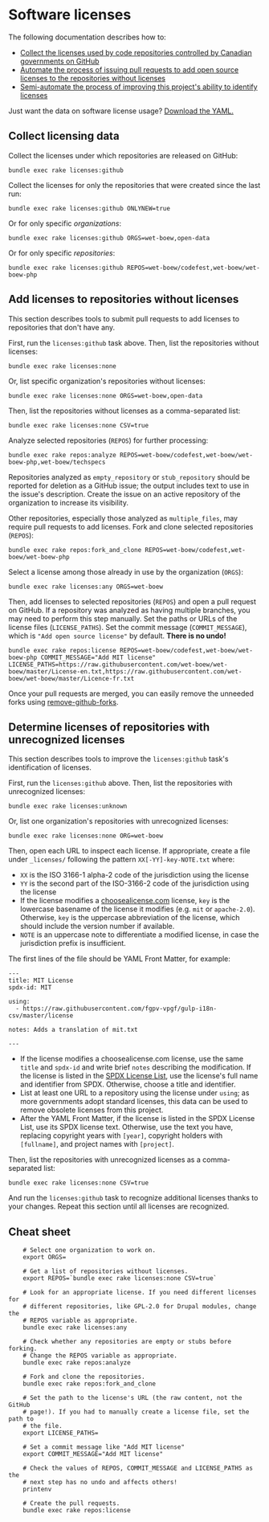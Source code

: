 # Software licenses

The following documentation describes how to:

* [Collect the licenses used by code repositories controlled by Canadian governments on GitHub](#collect-data)
* [Automate the process of issuing pull requests to add open source licenses to the repositories without licenses](#add-licenses-to-repositories-without-licenses)
* [Semi-automate the process of improving this project's ability to identify licenses](#determine-licenses-of-repositories-with-unrecognized-licenses)

Just want the data on software license usage? [Download the YAML.](https://raw.githubusercontent.com/jpmckinney/open_source_canada/master/data/licenses.yml)

## Collect licensing data

Collect the licenses under which repositories are released on GitHub:

    bundle exec rake licenses:github

Collect the licenses for only the repositories that were created since the last run:

    bundle exec rake licenses:github ONLYNEW=true

Or for only specific *organizations*:

    bundle exec rake licenses:github ORGS=wet-boew,open-data

Or for only specific *repositories*:

    bundle exec rake licenses:github REPOS=wet-boew/codefest,wet-boew/wet-boew-php

## Add licenses to repositories without licenses

This section describes tools to submit pull requests to add licenses to repositories that don't have any.

First, run the `licenses:github` task above. Then, list the repositories without licenses:

    bundle exec rake licenses:none

Or, list specific organization's repositories without licenses:

    bundle exec rake licenses:none ORGS=wet-boew,open-data

Then, list the repositories without licenses as a comma-separated list:

    bundle exec rake licenses:none CSV=true

Analyze selected repositories (`REPOS`) for further processing:

    bundle exec rake repos:analyze REPOS=wet-boew/codefest,wet-boew/wet-boew-php,wet-boew/techspecs

Repositories analyzed as `empty_repository` or `stub_repository` should be reported for deletion as a GitHub issue; the output includes text to use in the issue's description. Create the issue on an active repository of the organization to increase its visibility.

Other repositories, especially those analyzed as `multiple_files`, may require pull requests to add licenses. Fork and clone selected repositories (`REPOS`):

    bundle exec rake repos:fork_and_clone REPOS=wet-boew/codefest,wet-boew/wet-boew-php

Select a license among those already in use by the organization (`ORGS`):

    bundle exec rake licenses:any ORGS=wet-boew

Then, add licenses to selected repositories (`REPOS`) and open a pull request on GitHub. If a repository was analyzed as having multiple branches, you may need to perform this step manually. Set the paths or URLs of the license files (`LICENSE_PATHS`). Set the commit message (`COMMIT_MESSAGE`), which is `"Add open source license"` by default. **There is no undo!**

    bundle exec rake repos:license REPOS=wet-boew/codefest,wet-boew/wet-boew-php COMMIT_MESSAGE="Add MIT license" LICENSE_PATHS=https://raw.githubusercontent.com/wet-boew/wet-boew/master/License-en.txt,https://raw.githubusercontent.com/wet-boew/wet-boew/master/Licence-fr.txt

Once your pull requests are merged, you can easily remove the unneeded forks using [remove-github-forks](https://github.com/denis-sokolov/remove-github-forks/).

## Determine licenses of repositories with unrecognized licenses

This section describes tools to improve the `licenses:github` task's identification of licenses.

First, run the `licenses:github` above. Then, list the repositories with unrecognized licenses:

    bundle exec rake licenses:unknown

Or, list one organization's repositories with unrecognized licenses:

    bundle exec rake licenses:none ORG=wet-boew

Then, open each URL to inspect each license. If appropriate, create a file under `_licenses/` following the pattern `XX[-YY]-key-NOTE.txt` where:

* `XX` is the ISO 3166-1 alpha-2 code of the jurisdiction using the license
* `YY` is the second part of the ISO-3166-2 code of the jurisdiction using the license
* If the license modifies a [choosealicense.com](https://github.com/benbalter/licensee/tree/master/vendor/choosealicense.com/_licenses) license, `key` is the lowercase basename of the license it modifies (e.g. `mit` or `apache-2.0`). Otherwise, `key` is the uppercase abbreviation of the license, which should include the version number if available.
* `NOTE` is an uppercase note to differentiate a modified license, in case the jurisdiction prefix is insufficient.

The first lines of the file should be YAML Front Matter, for example:

```
---
title: MIT License
spdx-id: MIT

using:
  - https://raw.githubusercontent.com/fgpv-vpgf/gulp-i18n-csv/master/license

notes: Adds a translation of mit.txt

---
```

* If the license modifies a choosealicense.com license, use the same `title` and `spdx-id` and write brief `notes` describing the modification. If the license is listed in the [SPDX License List](https://spdx.org/licenses/), use the license's full name and identifier from SPDX. Otherwise, choose a title and identifier.
* List at least one URL to a repository using the license under `using`; as more governments adopt standard licenses, this data can be used to remove obsolete licenses from this project.
* After the YAML Front Matter, if the license is listed in the SPDX License List, use its SPDX license text. Otherwise, use the text you have, replacing copyright years with `[year]`, copyright holders with `[fullname]`, and project names with `[project]`.

Then, list the repositories with unrecognized licenses as a comma-separated list:

    bundle exec rake licenses:none CSV=true

And run the `licenses:github` task to recognize additional licenses thanks to your changes. Repeat this section until all licenses are recognized.

## Cheat sheet

        # Select one organization to work on.
        export ORGS=

        # Get a list of repositories without licenses.
        export REPOS=`bundle exec rake licenses:none CSV=true`

        # Look for an appropriate license. If you need different licenses for
        # different repositories, like GPL-2.0 for Drupal modules, change the
        # REPOS variable as appropriate.
        bundle exec rake licenses:any

        # Check whether any repositories are empty or stubs before forking.
        # Change the REPOS variable as appropriate.
        bundle exec rake repos:analyze

        # Fork and clone the repositories.
        bundle exec rake repos:fork_and_clone

        # Set the path to the license's URL (the raw content, not the GitHub
        # page!). If you had to manually create a license file, set the path to
        # the file.
        export LICENSE_PATHS=

        # Set a commit message like "Add MIT license"
        export COMMIT_MESSAGE="Add MIT license"

        # Check the values of REPOS, COMMIT_MESSAGE and LICENSE_PATHS as the
        # next step has no undo and affects others!
        printenv

        # Create the pull requests.
        bundle exec rake repos:license
